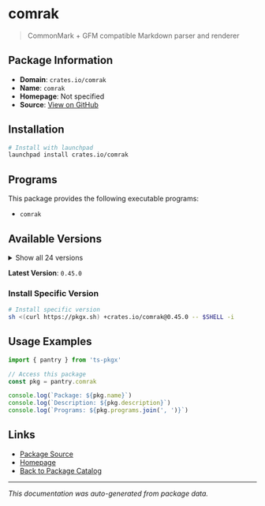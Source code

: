 # comrak

> CommonMark + GFM compatible Markdown parser and renderer

## Package Information

- **Domain**: `crates.io/comrak`
- **Name**: `comrak`
- **Homepage**: Not specified
- **Source**: [View on GitHub](https://github.com/pkgxdev/pantry/tree/main/projects/crates.io/comrak/package.yml)

## Installation

```bash
# Install with launchpad
launchpad install crates.io/comrak
```

## Programs

This package provides the following executable programs:

- `comrak`

## Available Versions

<details>
<summary>Show all 24 versions</summary>

- `0.45.0`, `0.44.0`, `0.43.0`, `0.42.0`, `0.41.1`
- `0.41.0`, `0.40.0`, `0.39.1`, `0.39.0`, `0.38.0`
- `0.37.0`, `0.36.0`, `0.35.0`, `0.34.0`, `0.33.0`
- `0.32.0`, `0.31.0`, `0.30.0`, `0.29.0`, `0.28.0`
- `0.27.0`, `0.26.0`, `0.25.0`, `0.24.1`

</details>

**Latest Version**: `0.45.0`

### Install Specific Version

```bash
# Install specific version
sh <(curl https://pkgx.sh) +crates.io/comrak@0.45.0 -- $SHELL -i
```

## Usage Examples

```typescript
import { pantry } from 'ts-pkgx'

// Access this package
const pkg = pantry.comrak

console.log(`Package: ${pkg.name}`)
console.log(`Description: ${pkg.description}`)
console.log(`Programs: ${pkg.programs.join(', ')}`)
```

## Links

- [Package Source](https://github.com/pkgxdev/pantry/tree/main/projects/crates.io/comrak/package.yml)
- [Homepage](#)
- [Back to Package Catalog](../../../package-catalog.md)

---

*This documentation was auto-generated from package data.*
